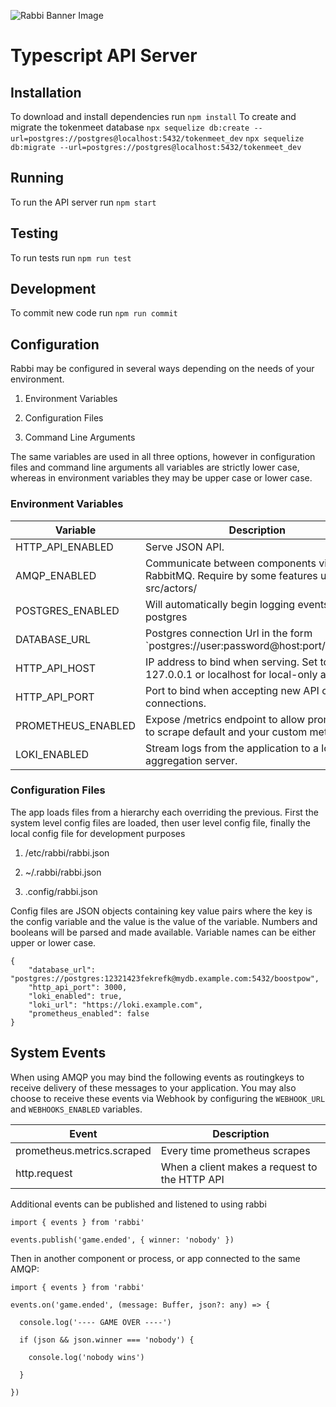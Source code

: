 ![Rabbi Banner Image](https://doge.bitcoinfiles.org/b463dd2d110537e2c33f26583ed86aa35bdb1bc4f99d8146a590d7a7e95c74a5)

# Typescript API Server

## Installation

To download and install dependencies run `npm install`
To create and migrate the tokenmeet database
`npx sequelize db:create --url=postgres://postgres@localhost:5432/tokenmeet_dev`
`npx sequelize db:migrate --url=postgres://postgres@localhost:5432/tokenmeet_dev `

## Running

To run the API server run `npm start`

## Testing

To run tests run `npm run test`

## Development

To commit new code run `npm run commit`

## Configuration

Rabbi may be configured in several ways depending on the needs of your environment.

1. Environment Variables

2. Configuration Files

3. Command Line Arguments

The same variables are used in all three options, however in configuration files and command line arguments all variables are strictly lower case, whereas in environment variables they may be upper case or lower case.

### Environment Variables

| Variable           | Description                                                                             | Default | Required |
| ------------------ | --------------------------------------------------------------------------------------- | ------- | -------- |
| HTTP_API_ENABLED   | Serve JSON API.                                                                         | true    | false    |
| AMQP_ENABLED       | Communicate between components via RabbitMQ. Require by some features under src/actors/ | true    | false    |
| POSTGRES_ENABLED   | Will automatically begin logging events to postgres                                     | true    | true     |
| DATABASE_URL       | Postgres connection Url in the form `postgres://user:password@host:port/database        |         | true     |
| HTTP_API_HOST      | IP address to bind when serving. Set to 127.0.0.1 or localhost for local-only access    | 0.0.0.0 | false    |
| HTTP_API_PORT      | Port to bind when accepting new API client connections.                                 | 5200    | false    |
| PROMETHEUS_ENABLED | Expose /metrics endpoint to allow prometheus to scrape default and your custom metrics. | true    | false    |
| LOKI_ENABLED       | Stream logs from the application to a loki log aggregation server.                      | false   | false    |

### Configuration Files

The app loads files from a hierarchy each overriding the previous. First the system level config files are loaded, then user level config file, finally the local config file for development purposes

1. /etc/rabbi/rabbi.json

2. ~/.rabbi/rabbi.json

3. .config/rabbi.json

Config files are JSON objects containing key value pairs where the key is the config variable and the value is the value of the variable. Numbers and booleans will be parsed and made available. Variable names can be either upper or lower case.

```
{
	"database_url": "postgres://postgres:12321423fekrefk@mydb.example.com:5432/boostpow",
	"http_api_port": 3000,
	"loki_enabled": true,
	"loki_url": "https://loki.example.com",
	"prometheus_enabled": false
}
```

## System Events

When using AMQP you may bind the following events as routingkeys to receive delivery of these messages to your application. You may also choose to receive these events via Webhook by configuring the `WEBHOOK_URL` and `WEBHOOKS_ENABLED` variables.

| Event                      | Description                                   |
| -------------------------- | --------------------------------------------- |
| prometheus.metrics.scraped | Every time prometheus scrapes                 |
| http.request               | When a client makes a request to the HTTP API |

Additional events can be published and listened to using rabbi

```
import { events } from 'rabbi'

events.publish('game.ended', { winner: 'nobody' })

```

Then in another component or process, or app connected to the same AMQP:

```
import { events } from 'rabbi'

events.on('game.ended', (message: Buffer, json?: any) => {

  console.log('---- GAME OVER ----')

  if (json && json.winner === 'nobody') {

    console.log('nobody wins')

  }

})

```
